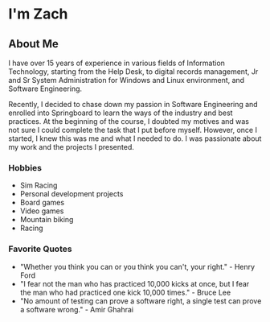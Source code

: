 # I'm Zach

## About Me
I have over 15 years of experience in various fields of Information Technology, starting from the Help Desk, to digital records management, Jr and Sr System Administration for Windows and Linux environment, and Software Engineering. 

Recently, I decided to chase down my passion in Software Engineering and enrolled into Springboard to learn the ways of the industry and best practices. At the beginning of the course, I doubted my motives and was not sure I could complete the task that I put before myself. However, once I started, I knew this was me and what I needed to do. I was passionate about my work and the projects I presented.

### Hobbies
* Sim Racing
* Personal development projects
* Board games
* Video games
* Mountain biking
* Racing

### Favorite Quotes
- "Whether you think you can or you think you can't, your right." - Henry Ford
- "I fear not the man who has practiced 10,000 kicks at once, but I fear the man who had practiced one kick 10,000 times." - Bruce Lee
- "No amount of testing can prove a software right, a single test can prove a software wrong." - Amir Ghahrai




<!---
zeonitus/zeonitus is a ✨ special ✨ repository because its `README.md` (this file) appears on your GitHub profile.
You can click the Preview link to take a look at your changes.
--->
